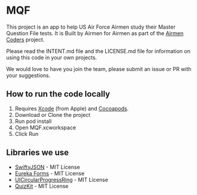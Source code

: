 # MQF
This project is an app to help US Air Force Airmen study their Master Question File tests. It is Built by Airmen for Airmen as part of the [Airmen Coders](https://airmencoders.us) project.

Please read the INTENT.md file and the LICENSE.md file for information on using this code in your own projects.

We would love to have you join the team, please submit an issue or PR with your suggestions. 



## How to run the code locally
1. Requires [Xcode](https://developer.apple.com/xcode/) (from Apple) and [Cocoapods](https://cocoapods.org).
1. Download or Clone the project
1. Run pod install
1. Open MQF.xcworkspace
1. Click Run


## Libraries we use
* [SwiftyJSON](https://github.com/SwiftyJSON/SwiftyJSON) - MIT License
* [Eureka Forms](https://eurekacommunity.github.io) - MIT License
* [UICircularProgressRing](https://github.com/luispadron/UICircularProgressRing) - MIT License
* [QuizKit](https://github.com/steve228uk/QuizKit) - MIT License
